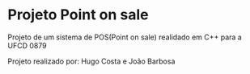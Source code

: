 # Projeto Point on sale

Projeto de um sistema de POS(Point on sale) realidado em C++ para a UFCD 0879

Projeto realizado por: Hugo Costa e João Barbosa
